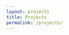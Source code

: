 ```yaml
---
layout: projects
title: Projects
permalink: /projects/
---
```


<!-- All projects (posts) will be listed here automatically. -->
